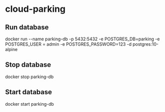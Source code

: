 # cloud-parking

## Run database
docker run --name parking-db -p 5432:5432 -e POSTGRES_DB=parking 
-e POSTGRES_USER = admin -e POSTGRES_PASSWORD=123 -d postgres:10-alpine

## Stop database
docker stop parking-db

## Start database
docker start parking-db

